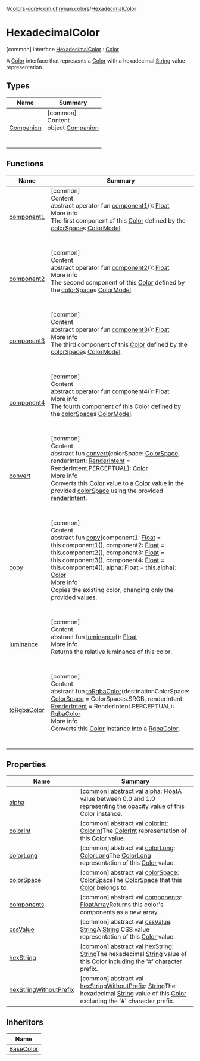 //[colors-core](../../../index.md)/[com.chrynan.colors](../index.md)/[HexadecimalColor](index.md)



# HexadecimalColor  
 [common] interface [HexadecimalColor](index.md) : [Color](../-color/index.md)

A [Color](../-color/index.md) interface that represents a [Color](../-color/index.md) with a hexadecimal [String](https://kotlinlang.org/api/latest/jvm/stdlib/kotlin/-string/index.html) value representation.

   


## Types  
  
|  Name |  Summary | 
|---|---|
| <a name="com.chrynan.colors/HexadecimalColor.Companion///PointingToDeclaration/"></a>[Companion](-companion/index.md)| <a name="com.chrynan.colors/HexadecimalColor.Companion///PointingToDeclaration/"></a>[common]  <br>Content  <br>object [Companion](-companion/index.md)  <br><br><br>|


## Functions  
  
|  Name |  Summary | 
|---|---|
| <a name="com.chrynan.colors/Color/component1/#/PointingToDeclaration/"></a>[component1](../-color/component1.md)| <a name="com.chrynan.colors/Color/component1/#/PointingToDeclaration/"></a>[common]  <br>Content  <br>abstract operator fun [component1](../-color/component1.md)(): [Float](https://kotlinlang.org/api/latest/jvm/stdlib/kotlin/-float/index.html)  <br>More info  <br>The first component of this [Color](../-color/index.md) defined by the [colorSpace](../-color/color-space.md)s [ColorModel](../../com.chrynan.colors.space/-color-model/index.md).  <br><br><br>|
| <a name="com.chrynan.colors/Color/component2/#/PointingToDeclaration/"></a>[component2](../-color/component2.md)| <a name="com.chrynan.colors/Color/component2/#/PointingToDeclaration/"></a>[common]  <br>Content  <br>abstract operator fun [component2](../-color/component2.md)(): [Float](https://kotlinlang.org/api/latest/jvm/stdlib/kotlin/-float/index.html)  <br>More info  <br>The second component of this [Color](../-color/index.md) defined by the [colorSpace](../-color/color-space.md)s [ColorModel](../../com.chrynan.colors.space/-color-model/index.md).  <br><br><br>|
| <a name="com.chrynan.colors/Color/component3/#/PointingToDeclaration/"></a>[component3](../-color/component3.md)| <a name="com.chrynan.colors/Color/component3/#/PointingToDeclaration/"></a>[common]  <br>Content  <br>abstract operator fun [component3](../-color/component3.md)(): [Float](https://kotlinlang.org/api/latest/jvm/stdlib/kotlin/-float/index.html)  <br>More info  <br>The third component of this [Color](../-color/index.md) defined by the [colorSpace](../-color/color-space.md)s [ColorModel](../../com.chrynan.colors.space/-color-model/index.md).  <br><br><br>|
| <a name="com.chrynan.colors/Color/component4/#/PointingToDeclaration/"></a>[component4](../-color/component4.md)| <a name="com.chrynan.colors/Color/component4/#/PointingToDeclaration/"></a>[common]  <br>Content  <br>abstract operator fun [component4](../-color/component4.md)(): [Float](https://kotlinlang.org/api/latest/jvm/stdlib/kotlin/-float/index.html)  <br>More info  <br>The fourth component of this [Color](../-color/index.md) defined by the [colorSpace](../-color/color-space.md)s [ColorModel](../../com.chrynan.colors.space/-color-model/index.md).  <br><br><br>|
| <a name="com.chrynan.colors/Color/convert/#com.chrynan.colors.space.ColorSpace#com.chrynan.colors.space.RenderIntent/PointingToDeclaration/"></a>[convert](../-color/convert.md)| <a name="com.chrynan.colors/Color/convert/#com.chrynan.colors.space.ColorSpace#com.chrynan.colors.space.RenderIntent/PointingToDeclaration/"></a>[common]  <br>Content  <br>abstract fun [convert](../-color/convert.md)(colorSpace: [ColorSpace](../../com.chrynan.colors.space/-color-space/index.md), renderIntent: [RenderIntent](../../com.chrynan.colors.space/-render-intent/index.md) = RenderIntent.PERCEPTUAL): [Color](../-color/index.md)  <br>More info  <br>Converts this [Color](../-color/index.md) value to a [Color](../-color/index.md) value in the provided [colorSpace](../-color/convert.md) using the provided [renderIntent](../-color/convert.md).  <br><br><br>|
| <a name="com.chrynan.colors/Color/copy/#kotlin.Float#kotlin.Float#kotlin.Float#kotlin.Float#kotlin.Float/PointingToDeclaration/"></a>[copy](../-color/copy.md)| <a name="com.chrynan.colors/Color/copy/#kotlin.Float#kotlin.Float#kotlin.Float#kotlin.Float#kotlin.Float/PointingToDeclaration/"></a>[common]  <br>Content  <br>abstract fun [copy](../-color/copy.md)(component1: [Float](https://kotlinlang.org/api/latest/jvm/stdlib/kotlin/-float/index.html) = this.component1(), component2: [Float](https://kotlinlang.org/api/latest/jvm/stdlib/kotlin/-float/index.html) = this.component2(), component3: [Float](https://kotlinlang.org/api/latest/jvm/stdlib/kotlin/-float/index.html) = this.component3(), component4: [Float](https://kotlinlang.org/api/latest/jvm/stdlib/kotlin/-float/index.html) = this.component4(), alpha: [Float](https://kotlinlang.org/api/latest/jvm/stdlib/kotlin/-float/index.html) = this.alpha): [Color](../-color/index.md)  <br>More info  <br>Copies the existing color, changing only the provided values.  <br><br><br>|
| <a name="com.chrynan.colors/Color/luminance/#/PointingToDeclaration/"></a>[luminance](../-color/luminance.md)| <a name="com.chrynan.colors/Color/luminance/#/PointingToDeclaration/"></a>[common]  <br>Content  <br>abstract fun [luminance](../-color/luminance.md)(): [Float](https://kotlinlang.org/api/latest/jvm/stdlib/kotlin/-float/index.html)  <br>More info  <br>Returns the relative luminance of this color.  <br><br><br>|
| <a name="com.chrynan.colors/Color/toRgbaColor/#com.chrynan.colors.space.ColorSpace#com.chrynan.colors.space.RenderIntent/PointingToDeclaration/"></a>[toRgbaColor](../-color/to-rgba-color.md)| <a name="com.chrynan.colors/Color/toRgbaColor/#com.chrynan.colors.space.ColorSpace#com.chrynan.colors.space.RenderIntent/PointingToDeclaration/"></a>[common]  <br>Content  <br>abstract fun [toRgbaColor](../-color/to-rgba-color.md)(destinationColorSpace: [ColorSpace](../../com.chrynan.colors.space/-color-space/index.md) = ColorSpaces.SRGB, renderIntent: [RenderIntent](../../com.chrynan.colors.space/-render-intent/index.md) = RenderIntent.PERCEPTUAL): [RgbaColor](../-rgba-color/index.md)  <br>More info  <br>Converts this [Color](../-color/index.md) instance into a [RgbaColor](../-rgba-color/index.md).  <br><br><br>|


## Properties  
  
|  Name |  Summary | 
|---|---|
| <a name="com.chrynan.colors/HexadecimalColor/alpha/#/PointingToDeclaration/"></a>[alpha](index.md#%5Bcom.chrynan.colors%2FHexadecimalColor%2Falpha%2F%23%2FPointingToDeclaration%2F%5D%2FProperties%2F1235785652)| <a name="com.chrynan.colors/HexadecimalColor/alpha/#/PointingToDeclaration/"></a> [common] abstract val [alpha](index.md#%5Bcom.chrynan.colors%2FHexadecimalColor%2Falpha%2F%23%2FPointingToDeclaration%2F%5D%2FProperties%2F1235785652): [Float](https://kotlinlang.org/api/latest/jvm/stdlib/kotlin/-float/index.html)A value between 0.0 and 1.0 representing the opacity value of this Color instance.   <br>|
| <a name="com.chrynan.colors/HexadecimalColor/colorInt/#/PointingToDeclaration/"></a>[colorInt](index.md#%5Bcom.chrynan.colors%2FHexadecimalColor%2FcolorInt%2F%23%2FPointingToDeclaration%2F%5D%2FProperties%2F1235785652)| <a name="com.chrynan.colors/HexadecimalColor/colorInt/#/PointingToDeclaration/"></a> [common] abstract val [colorInt](index.md#%5Bcom.chrynan.colors%2FHexadecimalColor%2FcolorInt%2F%23%2FPointingToDeclaration%2F%5D%2FProperties%2F1235785652): [ColorInt](../-color-int/index.md)The [ColorInt](../-color-int/index.md) representation of this [Color](../-color/index.md) value.   <br>|
| <a name="com.chrynan.colors/HexadecimalColor/colorLong/#/PointingToDeclaration/"></a>[colorLong](index.md#%5Bcom.chrynan.colors%2FHexadecimalColor%2FcolorLong%2F%23%2FPointingToDeclaration%2F%5D%2FProperties%2F1235785652)| <a name="com.chrynan.colors/HexadecimalColor/colorLong/#/PointingToDeclaration/"></a> [common] abstract val [colorLong](index.md#%5Bcom.chrynan.colors%2FHexadecimalColor%2FcolorLong%2F%23%2FPointingToDeclaration%2F%5D%2FProperties%2F1235785652): [ColorLong](../-color-long/index.md)The [ColorLong](../-color-long/index.md) representation of this [Color](../-color/index.md) value.   <br>|
| <a name="com.chrynan.colors/HexadecimalColor/colorSpace/#/PointingToDeclaration/"></a>[colorSpace](index.md#%5Bcom.chrynan.colors%2FHexadecimalColor%2FcolorSpace%2F%23%2FPointingToDeclaration%2F%5D%2FProperties%2F1235785652)| <a name="com.chrynan.colors/HexadecimalColor/colorSpace/#/PointingToDeclaration/"></a> [common] abstract val [colorSpace](index.md#%5Bcom.chrynan.colors%2FHexadecimalColor%2FcolorSpace%2F%23%2FPointingToDeclaration%2F%5D%2FProperties%2F1235785652): [ColorSpace](../../com.chrynan.colors.space/-color-space/index.md)The [ColorSpace](../../com.chrynan.colors.space/-color-space/index.md) that this [Color](../-color/index.md) belongs to.   <br>|
| <a name="com.chrynan.colors/HexadecimalColor/components/#/PointingToDeclaration/"></a>[components](index.md#%5Bcom.chrynan.colors%2FHexadecimalColor%2Fcomponents%2F%23%2FPointingToDeclaration%2F%5D%2FProperties%2F1235785652)| <a name="com.chrynan.colors/HexadecimalColor/components/#/PointingToDeclaration/"></a> [common] abstract val [components](index.md#%5Bcom.chrynan.colors%2FHexadecimalColor%2Fcomponents%2F%23%2FPointingToDeclaration%2F%5D%2FProperties%2F1235785652): [FloatArray](https://kotlinlang.org/api/latest/jvm/stdlib/kotlin/-float-array/index.html)Returns this color's components as a new array.   <br>|
| <a name="com.chrynan.colors/HexadecimalColor/cssValue/#/PointingToDeclaration/"></a>[cssValue](index.md#%5Bcom.chrynan.colors%2FHexadecimalColor%2FcssValue%2F%23%2FPointingToDeclaration%2F%5D%2FProperties%2F1235785652)| <a name="com.chrynan.colors/HexadecimalColor/cssValue/#/PointingToDeclaration/"></a> [common] abstract val [cssValue](index.md#%5Bcom.chrynan.colors%2FHexadecimalColor%2FcssValue%2F%23%2FPointingToDeclaration%2F%5D%2FProperties%2F1235785652): [String](https://kotlinlang.org/api/latest/jvm/stdlib/kotlin/-string/index.html)A [String](https://kotlinlang.org/api/latest/jvm/stdlib/kotlin/-string/index.html) CSS value representation of this [Color](../-color/index.md) value.   <br>|
| <a name="com.chrynan.colors/HexadecimalColor/hexString/#/PointingToDeclaration/"></a>[hexString](hex-string.md)| <a name="com.chrynan.colors/HexadecimalColor/hexString/#/PointingToDeclaration/"></a> [common] abstract val [hexString](hex-string.md): [String](https://kotlinlang.org/api/latest/jvm/stdlib/kotlin/-string/index.html)The hexadecimal [String](https://kotlinlang.org/api/latest/jvm/stdlib/kotlin/-string/index.html) value of this [Color](../-color/index.md) including the '#' character prefix.   <br>|
| <a name="com.chrynan.colors/HexadecimalColor/hexStringWithoutPrefix/#/PointingToDeclaration/"></a>[hexStringWithoutPrefix](hex-string-without-prefix.md)| <a name="com.chrynan.colors/HexadecimalColor/hexStringWithoutPrefix/#/PointingToDeclaration/"></a> [common] abstract val [hexStringWithoutPrefix](hex-string-without-prefix.md): [String](https://kotlinlang.org/api/latest/jvm/stdlib/kotlin/-string/index.html)The hexadecimal [String](https://kotlinlang.org/api/latest/jvm/stdlib/kotlin/-string/index.html) value of this [Color](../-color/index.md) excluding the '#' character prefix.   <br>|


## Inheritors  
  
|  Name | 
|---|
| <a name="com.chrynan.colors/BaseColor///PointingToDeclaration/"></a>[BaseColor](../-base-color/index.md)|

